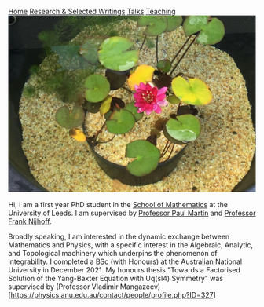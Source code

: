 [Home](https://benjimorris.github.io/) 
[Research & Selected Writings](https://benjimorris.github.io/research.html) 
[Talks](https://benjimorris.github.io/talks.html) 
[Teaching](https://benjimorris.github.io/teaching.html)
![](pictures/Pic2.jpg)

Hi, I am a first year PhD student in the [School of Mathematics](https://eps.leeds.ac.uk/maths) at the University of Leeds. I am supervised by [Professor Paul Martin](http://www1.maths.leeds.ac.uk/~ppmartin/) and [Professor Frank Nijhoff](https://www1.maths.leeds.ac.uk/~frank/). 

Broadly speaking, I am interested in the dynamic exchange between Mathematics and Physics, with a specific interest in the Algebraic, Analytic, and Topological machinery which underpins the phenomenon of integrability. I completed a BSc (with Honours) at the Australian National University in December 2021. My honours thesis "Towards a Factorised Solution of the Yang-Baxter Equation with Uq(sl4) Symmetry" was supervised by (Professor Vladimir Mangazeev)[https://physics.anu.edu.au/contact/people/profile.php?ID=327]
